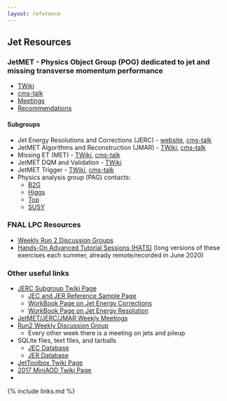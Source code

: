 ```yaml
---
layout: reference
---
```


## Jet Resources

### JetMET - Physics Object Group (POG) dedicated to jet and missing transverse momentum performance

 * [TWiki](https://twiki.cern.ch/twiki/bin/view/CMS/JetMET)
 * [cms-talk](https://cms-talk.web.cern.ch/c/physics/jme/51)
 * [Meetings](https://indico.cern.ch/category/1308)
 * [Recommendations](https://twiki.cern.ch/twiki/bin/viewauth/CMS/JetMET#Quick_links_to_current_recommend)

#### Subgroups
 * Jet Energy Resolutions and Corrections (JERC) - [website](https://cms-jerc.web.cern.ch), [cms-talk](https://cms-talk.web.cern.ch/c/physics/jme/jme-jes/69)
 * JetMET Algorithms and Reconstruction (JMAR) - [TWiki](https://twiki.cern.ch/twiki/bin/view/CMS/JetMETAlgorithmsReconstruction), [cms-talk](https://cms-talk.web.cern.ch/c/physics/jme/jme-algorithms/56)
 * Missing ET (MET) - [TWiki](https://twiki.cern.ch/twiki/bin/view/CMS/MissingET), [cms-talk](https://cms-talk.web.cern.ch/c/physics/jme/jme-met/62)
 * JetMET DQM and Validation - [TWiki](https://twiki.cern.ch/twiki/bin/view/CMS/JetMETDQMValRun2)
 * JetMET Trigger - [TWiki](https://twiki.cern.ch/twiki/bin/viewauth/CMS/JetMETTriggers), [cms-talk](https://cms-talk.web.cern.ch/c/physics/jme/jme-trigger/63)
 * Physics analysis group (PAG) contacts:
    * [B2G](https://twiki.cern.ch/twiki/bin/view/CMS/B2G#Contacts)
    * [Higgs](https://twiki.cern.ch/twiki/bin/view/CMS/HiggsWG#Contacts)
    * [Top](https://twiki.cern.ch/twiki/bin/view/CMS/TWikiTopQuark#Contact_persons)
    * [SUSY](https://twiki.cern.ch/twiki/bin/view/CMS/SUSY)

### FNAL LPC Resources

 * [Weekly Run 2 Discussion Groups](https://indico.cern.ch/category/7082/)
 * [Hands-On Advanced Tutorial Sessions (HATS)](https://indico.cern.ch/category/371/) (long versions of these exercises each summer, already remote/recorded in June 2020)

### Other useful links

  - [JERC Subgroup Twiki Page](https://twiki.cern.ch/twiki/bin/view/CMS/JetEnergyScale)
    - [JEC and JER Reference Sample Page](https://twiki.cern.ch/twiki/bin/view/CMS/JERCReference)
    - [WorkBook Page on Jet Energy Corrections](https://twiki.cern.ch/twiki/bin/view/CMSPublic/WorkBookJetEnergyCorrections?redirectedfrom=CMS.WorkBookJetEnergyCorrections)
    - [WorkBook Page on Jet Energy Resolution](https://twiki.cern.ch/twiki/bin/view/CMSPublic/WorkBookJetEnergyResolution)
  - [JetMET/JERC/JMAR Weekly Meetings](https://indico.cern.ch/categoryDisplay.py?categId=1308)
  - [Run2 Weekly Discussion Group](https://indico.cern.ch/category/7082/)
    - Every other week there is a meeting on jets and pileup
  - SQLite files, text files, and tarballs
    - [JEC Database](https://github.com/cms-jet/JECDatabase)
    - [JER Database](https://github.com/cms-jet/JRDatabase)
  - [JetToolbox Twiki Page](https://twiki.cern.ch/twiki/bin/view/CMS/JetToolbox)
  - [2017 MiniAOD Twiki Page](https://twiki.cern.ch/twiki/bin/view/CMSPublic/WorkBookMiniAOD2017)
  -

{% include links.md %}
